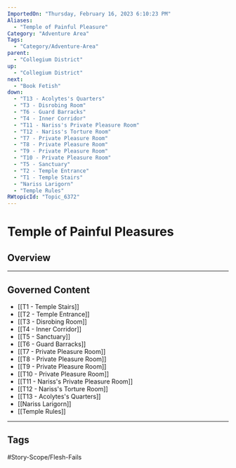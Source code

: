 ```yaml
---
ImportedOn: "Thursday, February 16, 2023 6:10:23 PM"
Aliases:
  - "Temple of Painful Pleasure"
Category: "Adventure Area"
Tags:
  - "Category/Adventure-Area"
parent:
  - "Collegium District"
up:
  - "Collegium District"
next:
  - "Book Fetish"
down:
  - "T13 - Acolytes's Quarters"
  - "T3 - Disrobing Room"
  - "T6 - Guard Barracks"
  - "T4 - Inner Corridor"
  - "T11 - Nariss's Private Pleasure Room"
  - "T12 - Nariss's Torture Room"
  - "T7 - Private Pleasure Room"
  - "T8 - Private Pleasure Room"
  - "T9 - Private Pleasure Room"
  - "T10 - Private Pleasure Room"
  - "T5 - Sanctuary"
  - "T2 - Temple Entrance"
  - "T1 - Temple Stairs"
  - "Nariss Larigorn"
  - "Temple Rules"
RWtopicId: "Topic_6372"
---
```

# Temple of Painful Pleasures
## Overview
---
## Governed Content
- [[T1 - Temple Stairs]]
- [[T2 - Temple Entrance]]
- [[T3 - Disrobing Room]]
- [[T4 - Inner Corridor]]
- [[T5 - Sanctuary]]
- [[T6 - Guard Barracks]]
- [[T7 - Private Pleasure Room]]
- [[T8 - Private Pleasure Room]]
- [[T9 - Private Pleasure Room]]
- [[T10 - Private Pleasure Room]]
- [[T11 - Nariss's Private Pleasure Room]]
- [[T12 - Nariss's Torture Room]]
- [[T13 - Acolytes's Quarters]]
- [[Nariss Larigorn]]
- [[Temple Rules]]


---
## Tags
#Story-Scope/Flesh-Fails

